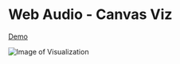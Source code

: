 # Web Audio - Canvas Viz
[Demo](http://mynameisgray.com/audio-visualization/)

![Image of Visualization](https://i.imgur.com/oRHol3g.gif)